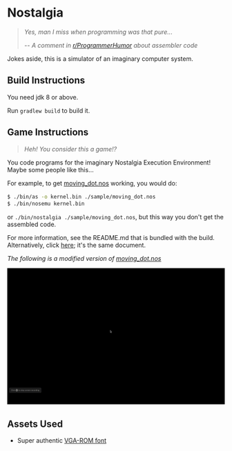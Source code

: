 # Nostalgia

> _Yes, man I miss when programming was that pure..._
>
> -- _A comment in [r/ProgrammerHumor](https://www.reddit.com/r/ProgrammerHumor/comments/eyczz4/optical_illusion/fgh3fel?utm_source=share&utm_medium=web2x) about assembler code_

Jokes aside, this is a simulator of an imaginary computer system.

## Build Instructions

You need jdk 8 or above.

Run `gradlew build` to build it.

## Game Instructions

> _Heh! You consider this a game!?_

You code programs for the imaginary Nostalgia Execution Environment!
Maybe some people like this...

For example, to get [moving_dot.nos](/src/dist/sample/moving_dot.nos) working, you would do:

```bash
$ ./bin/as -o kernel.bin ./sample/moving_dot.nos
$ ./bin/nosemu kernel.bin
```

or `./bin/nostalgia ./sample/moving_dot.nos`, but this way you don't get the assembled code.

For more information, see the README.md that is bundled with the build.
Alternatively, click [here](/src/dist/README.md); it's the same document.

_The following is a modified version of [moving_dot.nos](/src/dist/sample/moving_dot.nos)_

![Proof of Concept](./sample.gif)

## Assets Used

* Super authentic [VGA-ROM font](https://github.com/spacerace/romfont)
